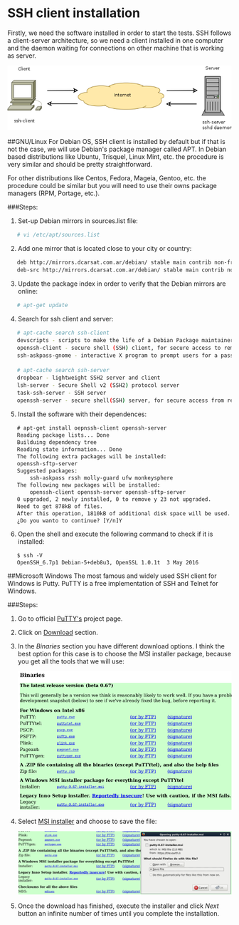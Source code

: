 # SSH client installation
Firstly, we need the software installed in order to start the tests. SSH follows a client-server 
architecture, so we need a client installed in one computer and the daemon waiting for 
connections on other machine that is working as server.     

   ![Architecture.](/images/client-server.png "Client-server")

##GNU/Linux
For Debian OS, SSH client is installed by default but if that is not the case, we will use Debian's package
manager called APT. In Debian based distributions like Ubuntu, Trisquel, Linux Mint, etc. the procedure is 
very similar and should be pretty straightforward.

For other distributions like Centos, Fedora, Mageia, Gentoo, etc. the procedure could be similar but
you will need to use their owns package managers (RPM, Portage, etc.).

###Steps:

1. Set-up Debian mirrors in sources.list file:
```bash
   # vi /etc/apt/sources.list
```
2. Add one mirror that is located close to your city or country:
```bash
   deb http://mirrors.dcarsat.com.ar/debian/ stable main contrib non-free
   deb-src http://mirrors.dcarsat.com.ar/debian/ stable main contrib non-free
```
3. Update the package index in order to verify that the Debian mirrors are online:
```bash
   # apt-get update
```
4. Search for ssh client and server: 
```bash
   # apt-cache search ssh-client
   devscripts - scripts to make the life of a Debian Package maintainer easier
   openssh-client - secure shell (SSH) client, for secure access to remote machines
   ssh-askpass-gnome - interactive X program to prompt users for a passphrase for ssh-add

   # apt-cache search ssh-server
   dropbear - lightweight SSH2 server and client
   lsh-server - Secure Shell v2 (SSH2) protocol server
   task-ssh-server - SSH server
   openssh-server - secure shell(SSH) server, for secure access from remote machines
```
5. Install the software with their dependences:
```ShellSession
   # apt-get install oepnssh-client openssh-server
   Reading package lists... Done
   Builduing dependency tree       
   Reading state information... Done
   The following extra packages will be installed:
   openssh-sftp-server
   Suggested packages:
       ssh-askpass rssh molly-guard ufw monkeysphere
   The following new packages will be installed:
       openssh-client openssh-server openssh-sftp-server
   0 upgraded, 2 newly installed, 0 to remove y 23 not upgraded.
   Need to get 878kB of files.
   After this operation, 1810kB of additional disk space will be used.
   ¿Do you wanto to continue? [Y/n]Y
```
6. Open the shell and execute the following command to check if it is installed:
```Shell
   $ ssh -V
   OpenSSH_6.7p1 Debian-5+deb8u3, OpenSSL 1.0.1t  3 May 2016
```

##Microsoft Windows
The most famous and widely used SSH client for Windows is Putty. PuTTY is a free implementation of SSH and 
Telnet for Windows. 

###Steps:
1. Go to official [PuTTY's](http://www.chiark.greenend.org.uk/~sgtatham/putty/ "PuTTY") project page.

2. Click on [Download](http://www.chiark.greenend.org.uk/~sgtatham/putty/download.html "Download") section.
   
3. In the *Binaries* section you have different download options. I think the best option for this case is to choose 
the MSI installer package, because you get all the tools that we will use:

   ![Binaries.](/images/binaries.png "Binaries")

4. Select [MSI installer](https://the.earth.li/~sgtatham/putty/latest/x86/putty-0.67-installer.msi) and choose to save the file: 

   ![MSI installer.](/images/msi_installer.png "MSI installer")
                  
5. Once the download has finished, execute the installer and click *Next* button an infinite number of times until 
   you complete the installation.
